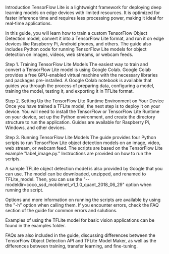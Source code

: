 Introduction
TensorFlow Lite is a lightweight framework for deploying deep learning models on edge devices with limited resources. It is optimized for faster inference time and requires less processing power, making it ideal for real-time applications.

In this guide, you will learn how to train a custom TensorFlow Object Detection model, convert it into a TensorFlow Lite format, and run it on edge devices like Raspberry Pi, Android phones, and others. The guide also includes Python code for running TensorFlow Lite models for object detection on images, videos, web streams, or webcam feeds.

Step 1. Training TensorFlow Lite Models
The easiest way to train and convert a TensorFlow Lite model is using Google Colab. Google Colab provides a free GPU-enabled virtual machine with the necessary libraries and packages pre-installed. A Google Colab notebook is available that guides you through the process of preparing data, configuring a model, training the model, testing it, and exporting it in TFLite format.

Step 2. Setting Up the TensorFlow Lite Runtime Environment on Your Device
Once you have trained a TFLite model, the next step is to deploy it on your device. You will need to install the TensorFlow or TensorFlow Lite Runtime on your device, set up the Python environment, and create the directory structure to run the application. Guides are available for Raspberry Pi, Windows, and other devices.

Step 3. Running TensorFlow Lite Models
The guide provides four Python scripts to run TensorFlow Lite object detection models on an image, video, web stream, or webcam feed. The scripts are based on the TensorFlow Lite example "label_image.py." Instructions are provided on how to run the scripts.

A sample TFLite object detection model is also provided by Google that you can use. The model can be downloaded, unzipped, and renamed to TFLite_model. Then, you can use the "--modeldir=coco_ssd_mobilenet_v1_1.0_quant_2018_06_29" option when running the script.

Options and more information on running the scripts are available by using the "-h" option when calling them. If you encounter errors, check the FAQ section of the guide for common errors and solutions.

Examples of using the TFLite model for basic vision applications can be found in the examples folder.

FAQs are also included in the guide, discussing differences between the TensorFlow Object Detection API and TFLite Model Maker, as well as the differences between training, transfer learning, and fine-tuning.
